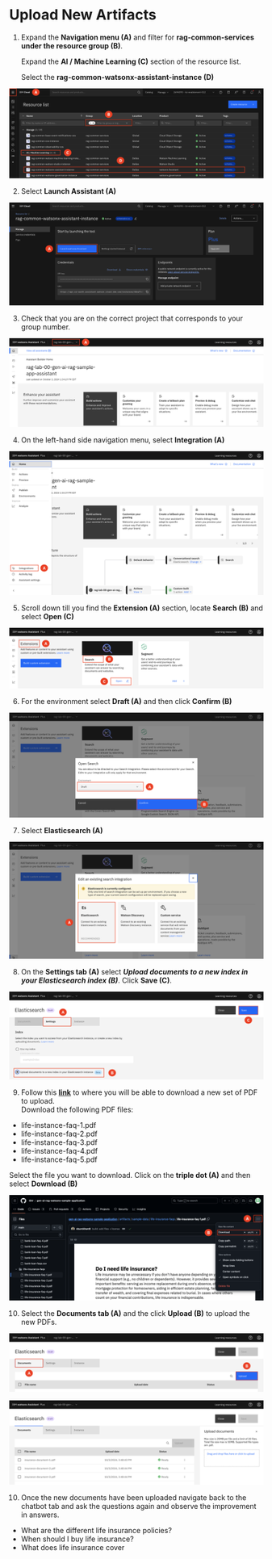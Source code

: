 # Upload New Artifacts

1. Expand the **Navigation menu (A)** and filter for **rag-common-services under the resource group (B)**. <br> 

    Expand the **AI / Machine Learning (C)** section of the resource list. <br> 

    Select the **rag-common-watsonx-assistant-instance (D)**

![alt text](../images/2.2.1-n-da.png)

2. Select **Launch Assistant (A)** 

![alt text](../images/2.2.2-n-da.png)

3. Check that you are on the correct project that corresponds to your group number. 

![alt text](../images/2.2.3-n-da.png)

4. On the left-hand side navigation menu, select **Integration (A)**

![alt text](../images/2.2.4-n-da.png)

5. Scroll down till you find the **Extension (A)** section, locate **Search (B)** and select **Open (C)**

![alt text](../images/2.2.5-n-da.png)

6. For the environment select **Draft (A)** and then click **Confirm (B)**

![alt text](../images/2.2.6-n-da.png)

7. Select **Elasticsearch (A)**

![alt text](../images/2.2.7-n-da.png)

8. On the **Settings tab (A)** select ***Upload documents to a new index in your Elasticsearch index (B)***. Click **Save (C)**.

![alt text](../images/2.2.8-n-da.png)

9. Follow this [**link**](https://github.com/IBM/gen-ai-rag-watsonx-sample-application/tree/main/artifacts/sample-data/life-insurance-faqs) to where you will be able to download a new set of PDF to upload. <br> 
Download the following PDF files: <br>
* life-instance-faq-1.pdf
* life-instance-faq-2.pdf
* life-instance-faq-3.pdf
* life-instance-faq-4.pdf
* life-instance-faq-5.pdf

Select the file you want to download. Click on the **triple dot (A)** and then select **Download (B)**

![alt text](../images/2.2.9-n-da.png)

10. Select the **Documents tab (A)** and the click **Upload (B)** to upload the new PDFs.  

![alt text](../images/2.2.10-1-n-da.png)

![alt text](../images/2.2.10-2-n-da.png)

10. Once the new documents have been uploaded navigate back to the chatbot tab and ask the questions again and observe the improvement in answers. 
* What are the different life insurance policies?
* When should I buy life insurance? 
* What does life insurance cover
